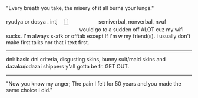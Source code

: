 "Every breath you take, the misery of it all burns your lungs."ㅤㅤㅤㅤ

ryudya or dosya . intj ㅤ𓉸ㅤㅤㅤㅤㅤㅤ
semiverbal, nonverbal, nvufㅤㅤㅤㅤ
ㅤㅤㅤㅤㅤㅤㅤㅤㅤㅤㅤㅤㅤㅤㅤㅤ
would go to a sudden off ALOT cuz my wifi sucks. I'm always s-afk or offtab except If i'm w my friend(s).
i usually don't make first talks nor that i text first. 
_____________________________
dni: basic dni criteria, disgusting skins, bunny suit/maid skins and dazaku/odazai shippers y'all gotta be fr. GET OUT. ㅤㅤㅤ
_____________________________
"Now you know my anger; The pain I felt for 50 years and you made the same choice I did."

